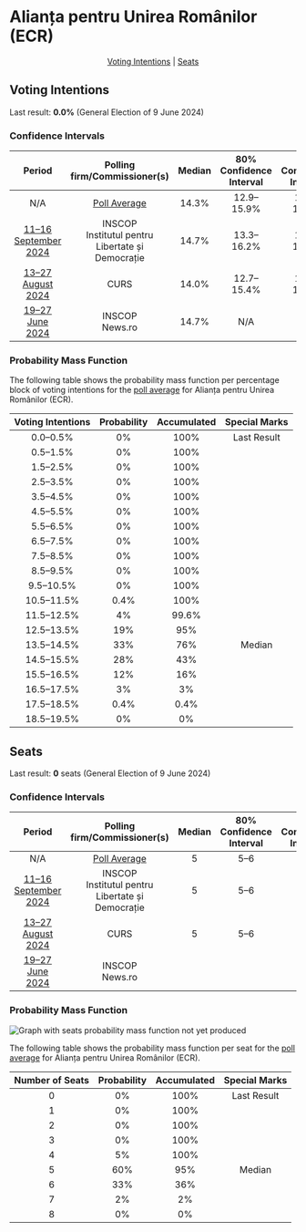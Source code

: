 # Alianța pentru Unirea Românilor (ECR)

<p align="center"><a href="#voting-intentions">Voting Intentions</a> | <a href="#seats">Seats</a></p>

## Voting Intentions

Last result: **0.0%** (General Election of 9 June 2024)

### Confidence Intervals

| Period     | Polling firm/Commissioner(s) | Median | 80% Confidence Interval | 90% Confidence Interval | 95% Confidence Interval | 99% Confidence Interval |
|:----------:|:----------------:|:-----------:|:-----------------------:|:-----------------------:|:-----------------------:|:-----------------------:|
| N/A | [Poll Average](average.html) | 14.3% | 12.9–15.9% | 12.6–16.3% | 12.2–16.7% | 11.6–17.5% |
| [11–16 September 2024](2024-09-16-INSCOP.html) | INSCOP <br> Institutul pentru Libertate și Democrație | 14.7% | 13.3–16.2% | 12.9–16.6% | 12.6–17.0% | 12.0–17.8% |
| [13–27 August 2024](2024-08-27-CURS.html) | CURS | 14.0% | 12.7–15.4% | 12.3–15.8% | 12.0–16.2% | 11.4–16.9% |
| [19–27 June 2024](2024-06-27-INSCOP.html) | INSCOP <br> News.ro | 14.7% | N/A | N/A | N/A | N/A |

### Probability Mass Function

The following table shows the probability mass function per percentage block of voting intentions for the [poll average](average.html) for Alianța pentru Unirea Românilor (ECR).

| Voting Intentions | Probability | Accumulated | Special Marks |
|:-----------------:|:-----------:|:-----------:|:-------------:|
| 0.0–0.5% | 0% | 100% | Last Result |
| 0.5–1.5% | 0% | 100% |  |
| 1.5–2.5% | 0% | 100% |  |
| 2.5–3.5% | 0% | 100% |  |
| 3.5–4.5% | 0% | 100% |  |
| 4.5–5.5% | 0% | 100% |  |
| 5.5–6.5% | 0% | 100% |  |
| 6.5–7.5% | 0% | 100% |  |
| 7.5–8.5% | 0% | 100% |  |
| 8.5–9.5% | 0% | 100% |  |
| 9.5–10.5% | 0% | 100% |  |
| 10.5–11.5% | 0.4% | 100% |  |
| 11.5–12.5% | 4% | 99.6% |  |
| 12.5–13.5% | 19% | 95% |  |
| 13.5–14.5% | 33% | 76% | Median |
| 14.5–15.5% | 28% | 43% |  |
| 15.5–16.5% | 12% | 16% |  |
| 16.5–17.5% | 3% | 3% |  |
| 17.5–18.5% | 0.4% | 0.4% |  |
| 18.5–19.5% | 0% | 0% |  |


## Seats

Last result: **0** seats (General Election of 9 June 2024)

### Confidence Intervals

| Period     | Polling firm/Commissioner(s) | Median | 80% Confidence Interval | 90% Confidence Interval | 95% Confidence Interval | 99% Confidence Interval |
|:----------:|:----------------:|:------:|:-----------------------:|:-----------------------:|:-----------------------:|:-----------------------:|
| N/A | [Poll Average](average.html) | 5 | 5–6 | 5–6 | 4–6 | 4–7 |
| [11–16 September 2024](2024-09-16-INSCOP.html) | INSCOP <br> Institutul pentru Libertate și Democrație | 5 | 5–6 | 5–6 | 5–7 | 4–7 |
| [13–27 August 2024](2024-08-27-CURS.html) | CURS | 5 | 5–6 | 4–6 | 4–6 | 4–7 |
| [19–27 June 2024](2024-06-27-INSCOP.html) | INSCOP <br> News.ro |  |  |  |  |  |

### Probability Mass Function

![Graph with seats probability mass function not yet produced](average-seats-pmf-alianțapentruunirearomânilorecr.png "Seats Probability Mass Function")

The following table shows the probability mass function per seat for the [poll average](average.html) for Alianța pentru Unirea Românilor (ECR).

| Number of Seats | Probability | Accumulated | Special Marks |
|:---------------:|:-----------:|:-----------:|:-------------:|
| 0 | 0% | 100% | Last Result |
| 1 | 0% | 100% |  |
| 2 | 0% | 100% |  |
| 3 | 0% | 100% |  |
| 4 | 5% | 100% |  |
| 5 | 60% | 95% | Median |
| 6 | 33% | 36% |  |
| 7 | 2% | 2% |  |
| 8 | 0% | 0% |  |



